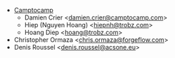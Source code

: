 - [Camptocamp](https://www.camptocamp.com)
  - Damien Crier \<<damien.crier@camptocamp.com>\>
  - Hiep (Nguyen Hoang) \<<hiepnh@trobz.com>\>
  - Hoang Diep \<<hoang@trobz.com>\>
- Christopher Ormaza \<<chris.ormaza@forgeflow.com>\>
- Denis Roussel \<<denis.roussel@acsone.eu>\>
